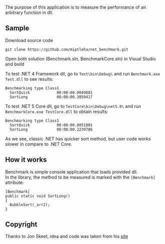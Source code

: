 The purpose of this application is to measure the performance of an arbitrary function in dll.

## Sample
Download source code
```
git clone https://github.com/miptleha/net_benchmark.git
```

Open both solution (Benchmark.sln, BenchmarkCore.sln) in Visual Studio and build

To test .NET 4 Framework dll, go to `Test\bin\Debug\` and run `Benchmark.exe Test.dll` to see results:
```
Benchmarking type Class1
  SortQuick            00:00:00.0049881
  SortLong             00:00:00.3059417
```

To test .NET 5 Core dll, go to ```TestCore\bin\Debug\net5.0\``` and run ```BenchmarkCore.exe TestCore.dll``` to obtain results:
```
Benchmarking type Class1
  SortQuick            00:00:00.0051001
  SortLong             00:00:00.2239786
```

As we see, classic .NET has quicker sort method, but user code works slower in compare to .NET Core.

## How it works
Benchmark is simple console application that loads provided dll.  
In the library, the method to be measured is marked with the `[Benchmark]` attribute:
```
[Benchmark]
public static void SortLong()
{
  BubbleSort(_arr2);
}
```

## Copyright
Thanks to Jon Skeet, idea and code was taken from his [site](https://jonskeet.uk/csharp/benchmark.html)
